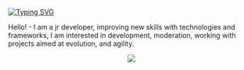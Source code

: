 
<a href="https://git.io/typing-svg"><img src="https://readme-typing-svg.demolab.com?font=Fira+Code&pause=1000&center=true&random=true&width=440&height=60&lines=HELLO+THERE%2C+WELCOME!+" alt="Typing SVG" /></a>

Hello! - I am a jr developer, improving new skills with technologies and frameworks, I am interested in development, moderation, working with projects aimed at evolution, and agility.

<p align="center">
  <a href="https://skillicons.dev">
    <img src="[https://skillicons.dev/icons?i=git,kubernetes,docker,c,vim](https://skillicons.dev/icons?i=react,materialui,mysql,nestjs,postgres,py,cs,dotnet,js,nodejs,express,ts,docker,git,github&perline=3)](https://skillicons.dev))" />
  </a>
</p>

